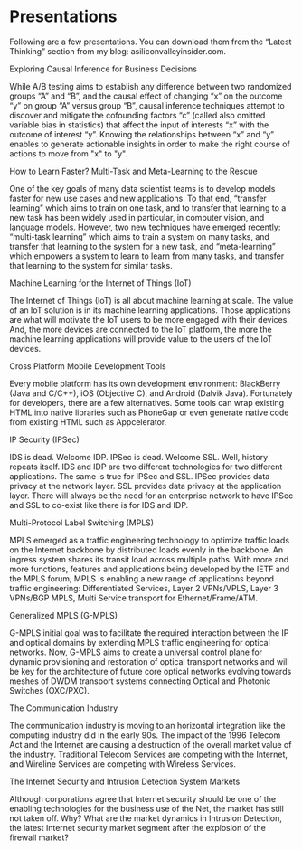 # Presentations

Following are a few presentations. You can download them from the “Latest Thinking” section from my blog: asiliconvalleyinsider.com.

Exploring Causal Inference for Business Decisions

While A/B testing aims to establish any difference between two randomized groups “A” and “B”, and the causal effect of changing “x” on the outcome “y” on group “A” versus group “B”, causal inference techniques attempt to discover and mitigate the cofounding factors “c” (called also omitted variable bias in statistics) that affect the input of interests “x” with the outcome of interest “y”. Knowing the relationships between “x” and “y” enables to generate actionable insights in order to make the right course of actions to move from "x" to "y".

How to Learn Faster? Multi-Task and Meta-Learning to the Rescue

One of the key goals of many data scientist teams is to develop models faster for new use cases and new applications. To that end, “transfer learning” which aims to train on one task, and to transfer that learning to a new task has been widely used in particular, in computer vision, and language models. However, two new techniques have emerged recently: “multi-task learning” which aims to train a system on many tasks, and transfer that learning to the system for a new task, and “meta-learning” which empowers a system to learn to learn from many tasks, and transfer that learning to the system for similar tasks.

Machine Learning for the Internet of Things (IoT)

The Internet of Things (IoT) is all about machine learning at scale. The value of an IoT solution is in its machine learning applications. Those applications are what will motivate the IoT users to be more engaged with their devices. And, the more devices are connected to the IoT platform, the more the machine learning applications will provide value to the users of the IoT devices.

Cross Platform Mobile Development Tools

Every mobile platform has its own development environment: BlackBerry (Java and C/C++), iOS (Objective C), and Android (Dalvik Java). Fortunately for developers, there are a few alternatives. Some tools can wrap existing HTML into native libraries such as PhoneGap or even generate native code from existing HTML such as Appcelerator.

IP Security (IPSec)

IDS is dead. Welcome IDP. IPSec is dead. Welcome SSL. Well, history repeats itself. IDS and IDP are two different technologies for two different applications. The same is true for IPSec and SSL. IPSec provides data privacy at the network layer. SSL provides data privacy at the application layer. There will always be the need for an enterprise network to have IPSec and SSL to co-exist like there is for IDS and IDP.

Multi-Protocol Label Switching (MPLS)

MPLS emerged as a traffic engineering technology to optimize traffic loads on the Internet backbone by distributed loads evenly in the backbone. An ingress system shares its transit load across multiple paths. With more and more functions, features and applications being developed by the IETF and the MPLS forum, MPLS is enabling a new range of applications beyond traffic engineering: Differentiated Services, Layer 2 VPNs/VPLS, Layer 3 VPNs/BGP MPLS, Multi Service transport for Ethernet/Frame/ATM.

Generalized MPLS (G-MPLS)

G-MPLS initial goal was to facilitate the required interaction between the IP and optical domains by extending MPLS traffic engineering for optical networks. Now, G-MPLS aims to create a universal control plane for dynamic provisioning and restoration of optical transport networks and will be key for the architecture of future core optical networks evolving towards meshes of DWDM transport systems connecting Optical and Photonic Switches (OXC/PXC).

The Communication Industry

The communication industry is moving to an horizontal integration like the computing industry did in the early 90s. The impact of the 1996 Telecom Act and the Internet are causing a destruction of the overall market value of the industry. Traditional Telecom Services are competing with the Internet, and Wireline Services are competing with Wireless Services.

The Internet Security and Intrusion Detection System Markets

Although corporations agree that Internet security should be one of the enabling technologies for the business use of the Net, the market has still not taken off. Why? What are the market dynamics in Intrusion Detection, the latest Internet security market segment after the explosion of the firewall market?
